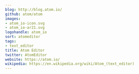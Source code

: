 ```yaml
---
blog: http://blog.atom.io/
github: atom/atom
images:
- atom_io-icon.svg
- atom_io-ar21.svg
logohandle: atom_io
sort: atomeditor
tags:
- text_editor
title: Atom Editor
twitter: AtomEditor
website: https://atom.io/
wikipedia: https://en.wikipedia.org/wiki/Atom_(text_editor)
---
```

